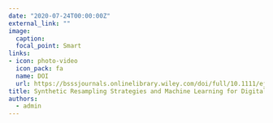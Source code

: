 ```yaml
---
date: "2020-07-24T00:00:00Z"
external_link: ""
image:
  caption: 
  focal_point: Smart
links:
- icon: photo-video
  icon_pack: fa
  name: DOI
  url: https://bsssjournals.onlinelibrary.wiley.com/doi/full/10.1111/ejss.12893
title: Synthetic Resampling Strategies and Machine Learning for Digital Soil Mapping
authors: 
  - admin
---
```

